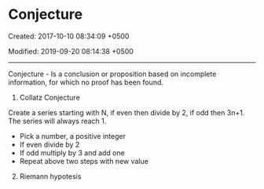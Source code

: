 # Conjecture

Created: 2017-10-10 08:34:09 +0500

Modified: 2019-09-20 08:14:38 +0500

---

Conjecture - Is a conclusion or proposition based on incomplete information, for which no proof has been found.

1. Collatz Conjecture

Create a series starting with N, if even then divide by 2, if odd then 3n+1. The series will always reach 1.

- Pick a number, a positive integer
- If even divide by 2
- If odd multiply by 3 and add one
- Repeat above two steps with new value

2. Riemann hypotesis
